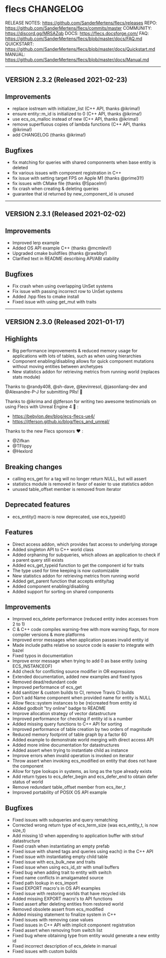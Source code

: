 flecs
CHANGELOG
=======================================================================

RELEASE NOTES:                  https://github.com/SanderMertens/flecs/releases
REPO:                           https://github.com/SanderMertens/flecs/commits/master
COMMUNITY:                      https://discord.gg/MRSAZqb
DOCS:                           https://flecs.docsforge.com/
FAQ:                            https://github.com/SanderMertens/flecs/blob/master/docs/FAQ.md
QUICKSTART:                     https://github.com/SanderMertens/flecs/blob/master/docs/Quickstart.md
MANUAL:                         https://github.com/SanderMertens/flecs/blob/master/docs/Manual.md

-----------------------------------------------------------------------
 VERSION 2.3.2 (Released 2021-02-23)
-----------------------------------------------------------------------

## Improvements
- replace iostream with initializer_list (C++ API, thanks @ikrima!)
- ensure entity::m_id is initialized to 0 (C++ API, thanks @ikrima!)
- use ecs_os_malloc instead of new (C++ API, thanks @ikrima!)
- remove superfluous copies of lambda functions (C++ API, thanks @ikrima!)
- add CHANGELOG (thanks @ikrima!)

## Bugfixes
- fix matching for queries with shared componnents when base entity is deleted
- fix various issues with component registration in C++
- fix issue with setting target FPS on Apple M1 (thanks @prime31!)
- fix issues with CMake file (thanks @Spacelm!)
- fix crash when creating & deleting queries
- guarantee that id returned by new_component_id is unused


-----------------------------------------------------------------------
 VERSION 2.3.1 (Released 2021-02-02)
-----------------------------------------------------------------------

## Improvements
- Improved lerp example
- Added OS API example C++ (thanks @mcmlevi!)
- Upgraded cmake buildfiles (thanks @rawbby!)
- Clarified text in README describing API/ABI stability

## Bugfixes
- Fix crash when using overlapping UnSet systems
- Fix issue with passing incorrect row to UnSet systems
- Added .hpp files to cmake install
- Fixed issue with using get_mut with traits


-----------------------------------------------------------------------
 VERSION 2.3.0 (Released 2021-01-17)
-----------------------------------------------------------------------

## Highlights
- Big performance improvements & reduced memory usage for applications with lots of tables, such as when using hierarchies
- Component enabling/disabling allows for quick component mutations without moving entities between archetypes
- New statistics addon for retrieving metrics from running world (replaces stats module)

Thanks to @randy408, @sh-dave, @kevinresol, @jasonliang-dev and @Alexandre-P-J for submitting PRs! 🎉

Thanks to @ikrima and @jtferson for writing two awesome testimonials on using Flecs with Unreal Engine 4 🙏 :
- https://bebylon.dev/blog/ecs-flecs-ue4/
- https://jtferson.github.io/blog/flecs_and_unreal/

Thanks to the new Flecs sponsors ❤️ :
  - @Zifkan
  - @TFlippy
  - @Hexlord

## Breaking changes
- calling ecs_get for a tag will no longer return NULL, but will assert
- statistics module is removed in favor of easier to use statistics addon
- unused table_offset member is removed from iterator

## Deprecated features
- ecs_entity() macro is now deprecated, use ecs_typeid()

## Features
- Direct access addon, which provides fast access to underlying storage
- Added singleton API to C++ world class
- Added orphaning for subqueries, which allows an application to check if a parent query still exists
- Added ecs_get_typeid function to get the component id for traits
- The type used for time keeping is now customizable
- New statistics addon for retrieving metrics from running world
- Added get_parent function that accepts entity/tag
- Added component enabling/disabling
- Added support for sorting on shared components

## Improvements
- Improved ecs_delete performance (reduced entity index accesses from 2 to 1)
- C & C++ code compiles warning-free with more warning flags, for more compiler versions & more platforms
- Improved error messages when application passes invalid entity id
- Made include paths relative so source code is easier to integrate with bazel
- Fixed typos in documentation
- Improve error message when trying to add 0 as base entity (using ECS_INSTANCEOF)
- Add check for conflicting source modifier in OR expressions
- Extended documentation, added new examples and fixed typos
- Removed dead/redundant code
- Improved performance of ecs_get
- Add sanitizer & custom builds to CI, remove Travis CI builds
- Don't add Name component when provided name for entity is NULL
- Allow flecs::system instances to be (re)created from entity id
- Added godbolt "try online" badge to README
- Improve allocation strategy of vector datastructure
- Improved performance for checking if entity id is a number
- Added missing query functions to C++ API for sorting
- Improved performance of table creation by two orders of magnitude
- Reduced memory footprint of table graph by a factor 60
- Added example to demonstrate world merging with direct access API
- Added more inline documentation for datastructures
- Added assert when trying to instantiate child as instance
- Improve errors when invalid operation is invoked on iterator
- Throw assert when invoking ecs_modified on entity that does not have the component
- Allow for type lookups in systems, as long as the type already exists
- Add return types to ecs_defer_begin and ecs_defer_end to obtain defer status of world
- Remove redundant table_offset member from ecs_iter_t
- Improved portability of POSIX OS API example

## Bugfixes
- Fixed issues with subqueries and query rematching
- Corrected wrong return type of ecs_term_size (was ecs_entity_t, is now size_t)
- Add missing \0 when appending to application buffer with strbuf datastructure
- Fixed crash when instantiating an empty prefab
- Fixed issue with shared tags and queries using each() in the C++ API
- Fixed issue with instantiating empty child table
- Fixed issue with ecs_bulk_new and traits
- Fixed issue when using ecs_id_str with small buffers
- Fixed bug when adding trait to entity with switch
- Fixed name conflicts in amalgamated source
- Fixed path lookup in ecs_import
- Fixed EXPORT macro's in OS API examples
- Fixed issue with restoring worlds that have recycled ids
- Added missing EXPORT macro's to API functions
- Fixed assert after deleting entities from restored world
- Removed obsolete assert from ecs_modified
- Added missing statement to finalize system in C++
- Fixed issues with removing case values
- Fixed issues in C++ API with implicit component registration
- Fixed assert when removing from switch list
- Fixed bug where obtaining type from entity would generate a new entity id
- Fixed incorrect description of ecs_delete in manual
- Fixed issues with custom builds
